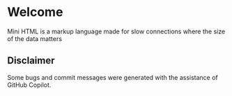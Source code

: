 # Welcome

Mini HTML is a markup language made for slow connections where the size of the data matters

## Disclaimer

Some bugs and commit messages were generated with the assistance of GitHub Copilot.